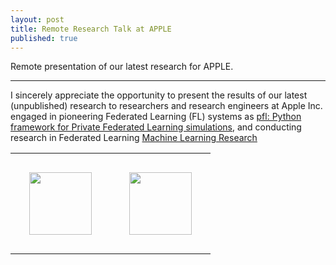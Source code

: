 ```yaml
---
layout: post
title: Remote Research Talk at APPLE
published: true
---
```


Remote presentation of our latest research for APPLE.


---

I sincerely appreciate the opportunity to present the results of our latest (unpublished) research to researchers and research engineers at Apple Inc. engaged in pioneering Federated Learning (FL) systems as [pfl: Python framework for Private Federated Learning simulations](https://github.com/apple/pfl-research),
and conducting research in Federated Learning [Machine Learning Research](https://machinelearning.apple.com/research?page=1&q=federated+learning)

<table style="text-align:center;">
<tr>
<td style="padding:30px;text-align:center;vertical-align:middle;"> <img height="100px" src="https://burlachenkok.github.io/materials/KAUST-logo.svg"/> </td>
<td style="padding:30px;text-align:center;vertical-align:middle;"> <img height="100px" src="https://burlachenkok.github.io/materials/Apple_logo_black.svg"/> </td>
</tr>
</table>

